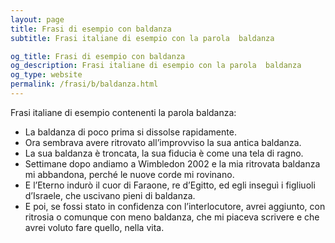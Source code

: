 ```yaml
---
layout: page
title: Frasi di esempio con baldanza 
subtitle: Frasi italiane di esempio con la parola  baldanza

og_title: Frasi di esempio con baldanza 
og_description: Frasi italiane di esempio con la parola  baldanza
og_type: website
permalink: /frasi/b/baldanza.html
---
```


Frasi italiane di esempio contenenti la parola baldanza:


- La baldanza di poco prima si dissolse rapidamente.
- Ora sembrava avere ritrovato all’improvviso la sua antica baldanza.
- La sua baldanza è troncata, la sua fiducia è come una tela di ragno.
- Settimane dopo andiamo a Wimbledon 2002 e la mia ritrovata baldanza mi abbandona, perché le nuove corde mi rovinano.
- E l’Eterno indurò il cuor di Faraone, re d’Egitto, ed egli inseguì i figliuoli d’Israele, che uscivano pieni di baldanza.
- E poi, se fossi stato in confidenza con l’interlocutore, avrei aggiunto, con ritrosia o comunque con meno baldanza, che mi piaceva scrivere e che avrei voluto fare quello, nella vita.
